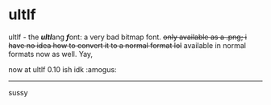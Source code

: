 # ultlf
ultlf - the ***ultl***ang ***f***ont: a very bad bitmap font. ~~only available as a .png; i have no idea how to convert it to a normal format lol~~ available in normal formats now as well. Yay,

now at ultlf 0.10 ish idk :amogus:
___
sussy
